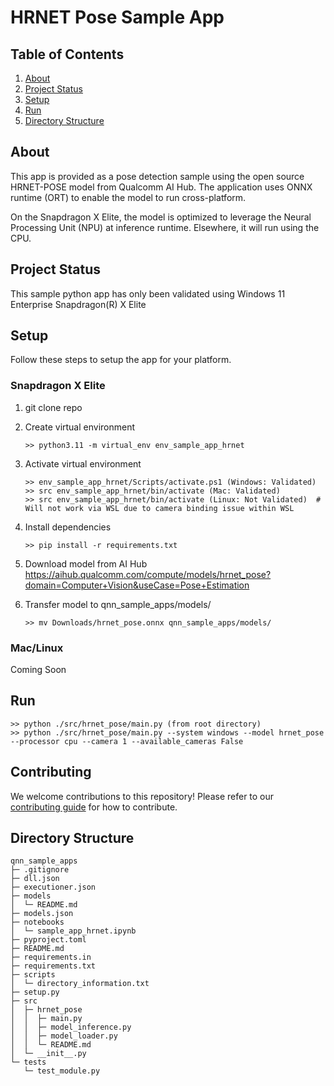 # HRNET Pose Sample App

## Table of Contents
1. [About](#about)
2. [Project Status](#project-status)
3. [Setup](#setup)
4. [Run](#run)
5. [Directory Structure](#directory-structure)

## About
This app is provided as a pose detection sample using the open source HRNET-POSE model from Qualcomm AI Hub. The application uses ONNX runtime (ORT) to enable the model to run cross-platform.

On the Snapdragon X Elite, the model is optimized to leverage the Neural Processing Unit (NPU) at inference runtime. Elsewhere, it will run using the CPU.

## Project Status
This sample python app has only been validated using Windows 11 Enterprise Snapdragon(R) X Elite

## Setup
Follow these steps to setup the app for your platform.

### Snapdragon X Elite
   1. git clone repo
   2. Create virtual environment
      ```
      >> python3.11 -m virtual_env env_sample_app_hrnet
      ```
   3. Activate virtual environment
      ```
      >> env_sample_app_hrnet/Scripts/activate.ps1 (Windows: Validated)
      >> src env_sample_app_hrnet/bin/activate (Mac: Validated)
      >> src env_sample_app_hrnet/bin/activate (Linux: Not Validated)  # Will not work via WSL due to camera binding issue within WSL
      ```
   4. Install dependencies
      ```
      >> pip install -r requirements.txt
      ```
   5. Download model from AI Hub 
      https://aihub.qualcomm.com/compute/models/hrnet_pose?domain=Computer+Vision&useCase=Pose+Estimation

   6. Transfer model to qnn_sample_apps/models/
      ```
      >> mv Downloads/hrnet_pose.onnx qnn_sample_apps/models/
      ```

### Mac/Linux
Coming Soon

## Run
<!-- **To run:** </br> -->
```
>> python ./src/hrnet_pose/main.py (from root directory)
>> python ./src/hrnet_pose/main.py --system windows --model hrnet_pose --processor cpu --camera 1 --available_cameras False
```

## Contributing
We welcome contributions to this repository! Please refer to our [contributing guide](CONTRIBUTING.md) for how to contribute.

## Directory Structure
```
qnn_sample_apps
├─ .gitignore
├─ dll.json
├─ executioner.json
├─ models
│  └─ README.md
├─ models.json
├─ notebooks
│  └─ sample_app_hrnet.ipynb
├─ pyproject.toml
├─ README.md
├─ requirements.in
├─ requirements.txt
├─ scripts
│  └─ directory_information.txt
├─ setup.py
├─ src
│  ├─ hrnet_pose
│  │  ├─ main.py
│  │  ├─ model_inference.py
│  │  ├─ model_loader.py
│  │  └─ README.md
│  └─ __init__.py
└─ tests
   └─ test_module.py

```
